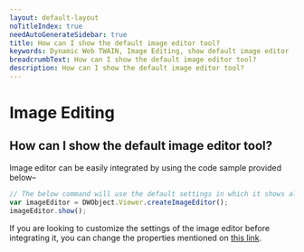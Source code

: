 ```yaml
---
layout: default-layout
noTitleIndex: true
needAutoGenerateSidebar: true
title: How can I show the default image editor tool?
keywords: Dynamic Web TWAIN, Image Editing, show default image editor
breadcrumbText: How can I show the default image editor tool?
description: How can I show the default image editor tool?
---
```


# Image Editing

## How can I show the default image editor tool?

Image editor can be easily integrated by using the code sample provided below–

```javascript
// The below command will use the default settings in which it shows all buttons in toolbar and also takes up entire screen.
var imageEditor = DWObject.Viewer.createImageEditor();
imageEditor.show();
```

If you are looking to customize the settings of the image editor before integrating it, you can change the properties mentioned on <a href="https://www.dynamsoft.com/web-twain/docs/info/api/WebTwain_Viewer.html?ver=latest#createimageeditor" target="_blank">this link</a>.
